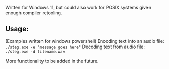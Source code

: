 Written for Windows 11, but could also work for POSIX systems given enough compiler retooling.

## Usage:
(Examples written for windows powershell)
Encoding text into an audio file:
``./steg.exe -e "message goes here"``
Decoding text from audio file:
``./steg.exe -d filename.wav``

More functionality to be added in the future.

